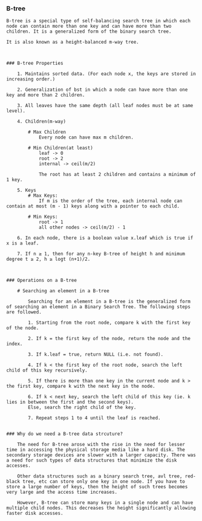 ### B-tree
    
    B-tree is a special type of self-balancing search tree in which each node can contain more than one key and can have more than two children. It is a generalized form of the binary search tree.

    It is also known as a height-balanced m-way tree.

    

    ### B-tree Properties

        1. Maintains sorted data. (For each node x, the keys are stored in increasing order.)
        
        2. Generalization of bst in which a node can have more than one key and more than 2 children.
        
        3. All leaves have the same depth (all leaf nodes must be at same level).
    
        4. Children(m-way)

            # Max Children
                Every node can have max m children.
        
            # Min Children(at least)
                leaf -> 0
                root -> 2
                internal -> ceil(m/2)
    
                The root has at least 2 children and contains a minimum of 1 key.
        
        5. Keys
            # Max Keys: 
                If m is the order of the tree, each internal node can contain at most (m - 1) keys along with a pointer to each child.

            # Min Keys:
                root -> 1
                all other nodes -> ceil(m/2) - 1

        6. In each node, there is a boolean value x.leaf which is true if x is a leaf.

        7. If n ≥ 1, then for any n-key B-tree of height h and minimum degree t ≥ 2, h ≥ logt (n+1)/2.


    
    ### Operations on a B-tree

        # Searching an element in a B-tree

            Searching for an element in a B-tree is the generalized form of searching an element in a Binary Search Tree. The following steps are followed.

            1. Starting from the root node, compare k with the first key of the node.
            
            2. If k = the first key of the node, return the node and the index.
            
            3. If k.leaf = true, return NULL (i.e. not found).
            
            4. If k < the first key of the root node, search the left child of this key recursively.
            
            5. If there is more than one key in the current node and k > the first key, compare k with the next key in the node.
            
            6. If k < next key, search the left child of this key (ie. k lies in between the first and the second keys).
            Else, search the right child of the key.
            
            7. Repeat steps 1 to 4 until the leaf is reached.
    

    ### Why do we need a B-tree data strcuture?

        The need for B-tree arose with the rise in the need for lesser time in accessing the physical storage media like a hard disk. The secondary storage devices are slower with a larger capacity. There was a need for such types of data structures that minimize the disk accesses.

        Other data structures such as a binary search tree, avl tree, red-black tree, etc can store only one key in one node. If you have to store a large number of keys, then the height of such trees becomes very large and the access time increases.

        However, B-tree can store many keys in a single node and can have multiple child nodes. This decreases the height significantly allowing faster disk accesses.